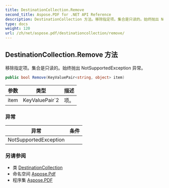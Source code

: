 ```yaml
---
title: DestinationCollection.Remove
second_title: Aspose.PDF for .NET API Reference
description: DestinationCollection 方法。移除指定项。集合是只读的。始终抛出 NotSupportedException 异常
type: docs
weight: 120
url: /zh/net/aspose.pdf/destinationcollection/remove/
---
```

## DestinationCollection.Remove 方法

移除指定项。集合是只读的。始终抛出 NotSupportedException 异常。

```csharp
public bool Remove(KeyValuePair<string, object> item)
```

| 参数 | 类型 | 描述 |
| --- | --- | --- |
| item | KeyValuePair`2 | 项。 |

### 异常

| 异常 | 条件 |
| --- | --- |
| NotSupportedException |  |

### 另请参阅

* 类 [DestinationCollection](../)
* 命名空间 [Aspose.Pdf](../../../aspose.pdf/)
* 程序集 [Aspose.PDF](../../../)